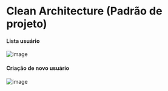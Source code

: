 # Clean Architecture (Padrão de projeto)

<h4> Lista usuário </h4>

![image](https://user-images.githubusercontent.com/99044436/210291698-6a7244cc-b9e4-422c-b66e-58c5eb99ea37.png)

<h4> Criação de novo usuário </h4>
 
 ![image](https://user-images.githubusercontent.com/99044436/210291637-4ffe7996-f7ed-491a-b390-9befeaddf898.png)
